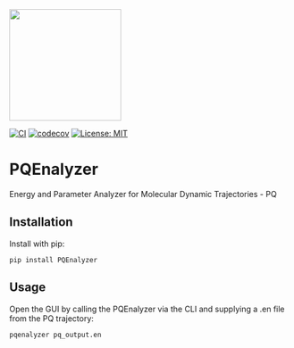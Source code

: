 <img src="https://raw.githubusercontent.com/MolarVerse/PQEnalyzer/main/PQEnalyzer/icons/icon.png" width="200">

[![CI](https://github.com/MolarVerse/PQEnalyzer/actions/workflows/ci.yml/badge.svg)](https://github.com/MolarVerse/PQEnalyzer/actions/workflows/ci.yml)
[![codecov](https://codecov.io/gh/MolarVerse/PQEnalyzer/graph/badge.svg?token=GMLrCKFfPA)](https://codecov.io/gh/MolarVerse/PQEnalyzer)
[![License: MIT](https://img.shields.io/badge/License-MIT-yellow.svg)](https://opensource.org/licenses/MIT)

# PQEnalyzer
Energy and Parameter Analyzer for Molecular Dynamic Trajectories - PQ

## Installation
    
Install with pip:

    pip install PQEnalyzer

## Usage

Open the GUI by calling the PQEnalyzer via the CLI and supplying a .en file from the PQ trajectory:

    pqenalyzer pq_output.en
